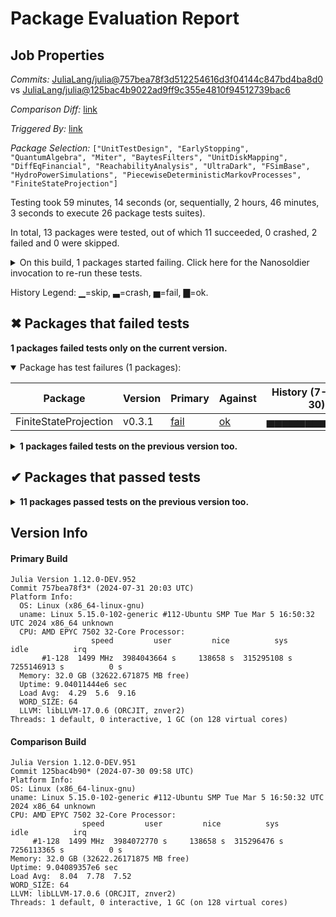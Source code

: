 # Package Evaluation Report

## Job Properties

*Commits:* [JuliaLang/julia@757bea78f3d512254616d3f04144c847bd4ba8d0](https://github.com/JuliaLang/julia/commit/757bea78f3d512254616d3f04144c847bd4ba8d0) vs [JuliaLang/julia@125bac4b9022ad9ff9c355e4810f94512739bac6](https://github.com/JuliaLang/julia/commit/125bac4b9022ad9ff9c355e4810f94512739bac6)

*Comparison Diff:* [link](https://github.com/JuliaLang/julia/compare/125bac4b9022ad9ff9c355e4810f94512739bac6...757bea78f3d512254616d3f04144c847bd4ba8d0)

*Triggered By:* [link](https://github.com/JuliaLang/julia/pull/55271#issuecomment-2261355517)

*Package Selection:* `["UnitTestDesign", "EarlyStopping", "QuantumAlgebra", "Miter", "BaytesFilters", "UnitDiskMapping", "DiffEqFinancial", "ReachabilityAnalysis", "UltraDark", "FSimBase", "HydroPowerSimulations", "PiecewiseDeterministicMarkovProcesses", "FiniteStateProjection"]`

Testing took 59 minutes, 14 seconds (or, sequentially, 2 hours, 46 minutes, 3 seconds to execute 26 package tests suites).

In total, 13 packages were tested, out of which 11 succeeded, 0 crashed, 2 failed and 0 were skipped.


<details><summary>On this build, 1 packages started failing. Click here for the Nanosoldier invocation to re-run these tests.</summary>
<p>

```
@nanosoldier `runtests(["FiniteStateProjection"])`
```

</p>
</details>


History Legend: ▁=skip, ▃=crash, ▅=fail, ▇=ok.

## ✖ Packages that failed tests

**1 packages failed tests only on the current version.**

<details open><summary>Package has test failures (1 packages):</summary>
<p>


| Package | Version | Primary | Against | History (7-1 to 7-30) |
| ------- | ------- | ------- | ------- | ------- |
| FiniteStateProjection | v0.3.1 | [fail](https://s3.amazonaws.com/julialang-reports/nanosoldier/pkgeval/by_hash/757bea7_vs_125bac4/FiniteStateProjection.primary.log) | [ok](https://s3.amazonaws.com/julialang-reports/nanosoldier/pkgeval/by_hash/757bea7_vs_125bac4/FiniteStateProjection.against.log) | <span class="history">▅▅▅▅▅▅▅▅▅▇▇▅▇</span> |

</p>
</details>

<details><summary><strong>1 packages failed tests on the previous version too.</strong></summary>
<p>

<details open><summary>Package tests unexpectedly errored (1 packages):</summary>
<p>


| Package | History (7-1 to 7-30) |
| ------- | ------- |
| [DiffEqFinancial v2.6.0](https://s3.amazonaws.com/julialang-reports/nanosoldier/pkgeval/by_hash/757bea7_vs_125bac4/DiffEqFinancial.primary.log) | <span class="history">▇▇▇▇▇▇▇▇▇▇▇▇▅</span> |

</p>
</details>

</p>
</details>


## ✔ Packages that passed tests

<details><summary><strong>11 packages passed tests on the previous version too.</strong></summary>
<p>

| Package | History (7-1 to 7-30) |
| ------- | ------- |
| [EarlyStopping v0.3.0](https://s3.amazonaws.com/julialang-reports/nanosoldier/pkgeval/by_hash/757bea7_vs_125bac4/EarlyStopping.primary.log) | <span class="history">▇▅▇▅▇▅▅▇▅▅▇▅▅</span> |
| [FSimBase v0.2.2](https://s3.amazonaws.com/julialang-reports/nanosoldier/pkgeval/by_hash/757bea7_vs_125bac4/FSimBase.primary.log) | <span class="history">▇▇▇▅▇▇▇▇▇▇▇▇▇</span> |
| [BaytesFilters v0.3.6](https://s3.amazonaws.com/julialang-reports/nanosoldier/pkgeval/by_hash/757bea7_vs_125bac4/BaytesFilters.primary.log) | <span class="history">▇▅▇▇▇▇▇▇▇▇▇▇▇</span> |
| [PiecewiseDeterministicMarkovProcesses v0.0.8](https://s3.amazonaws.com/julialang-reports/nanosoldier/pkgeval/by_hash/757bea7_vs_125bac4/PiecewiseDeterministicMarkovProcesses.primary.log) | <span class="history">▇▅▅▅▇▅▇▇▅▇▇▅▇</span> |
| [ReachabilityAnalysis v0.26.1](https://s3.amazonaws.com/julialang-reports/nanosoldier/pkgeval/by_hash/757bea7_vs_125bac4/ReachabilityAnalysis.primary.log) | <span class="history">▅▅▅▅▅▇▇▇▅▅▇▇▅</span> |
| [Miter v0.11.0](https://s3.amazonaws.com/julialang-reports/nanosoldier/pkgeval/by_hash/757bea7_vs_125bac4/Miter.primary.log) | <span class="history">▅▅▇▇▇▇▇▇▅▅▅▅▇</span> |
| [UnitTestDesign v0.3.0](https://s3.amazonaws.com/julialang-reports/nanosoldier/pkgeval/by_hash/757bea7_vs_125bac4/UnitTestDesign.primary.log) | <span class="history">▇▇▇▇▇▇▇▇▇▇▇▇▇</span> |
| [UnitDiskMapping v0.4.0](https://s3.amazonaws.com/julialang-reports/nanosoldier/pkgeval/by_hash/757bea7_vs_125bac4/UnitDiskMapping.primary.log) | <span class="history">▇▇▇▇▇▇▇▇▇▇▇▇▇</span> |
| [QuantumAlgebra v1.5.0](https://s3.amazonaws.com/julialang-reports/nanosoldier/pkgeval/by_hash/757bea7_vs_125bac4/QuantumAlgebra.primary.log) | <span class="history">▇▇▇▇▇▇▇▇▇▇▇▇▇</span> |
| [HydroPowerSimulations v0.9.1](https://s3.amazonaws.com/julialang-reports/nanosoldier/pkgeval/by_hash/757bea7_vs_125bac4/HydroPowerSimulations.primary.log) | <span class="history">▅▅▅▇▇▇▇▇▇▇▇▅▇</span> |
| [UltraDark v0.9.7](https://s3.amazonaws.com/julialang-reports/nanosoldier/pkgeval/by_hash/757bea7_vs_125bac4/UltraDark.primary.log) | <span class="history">▅▅▅▅▇▇▇▇▇▇▇▇▇</span> |

</p>
</details>


## Version Info

#### Primary Build

```
Julia Version 1.12.0-DEV.952
Commit 757bea78f3* (2024-07-31 20:03 UTC)
Platform Info:
  OS: Linux (x86_64-linux-gnu)
  uname: Linux 5.15.0-102-generic #112-Ubuntu SMP Tue Mar 5 16:50:32 UTC 2024 x86_64 unknown
  CPU: AMD EPYC 7502 32-Core Processor: 
                  speed         user         nice          sys         idle          irq
       #1-128  1499 MHz  3984043664 s     138658 s  315295108 s  7255146913 s          0 s
  Memory: 32.0 GB (32622.671875 MB free)
  Uptime: 9.04011444e6 sec
  Load Avg:  4.29  5.6  9.16
  WORD_SIZE: 64
  LLVM: libLLVM-17.0.6 (ORCJIT, znver2)
Threads: 1 default, 0 interactive, 1 GC (on 128 virtual cores)

```

  #### Comparison Build

  ```
Julia Version 1.12.0-DEV.951
Commit 125bac4b90* (2024-07-30 09:58 UTC)
Platform Info:
  OS: Linux (x86_64-linux-gnu)
  uname: Linux 5.15.0-102-generic #112-Ubuntu SMP Tue Mar 5 16:50:32 UTC 2024 x86_64 unknown
  CPU: AMD EPYC 7502 32-Core Processor: 
                  speed         user         nice          sys         idle          irq
       #1-128  1499 MHz  3984072770 s     138658 s  315296476 s  7256113365 s          0 s
  Memory: 32.0 GB (32622.26171875 MB free)
  Uptime: 9.04089357e6 sec
  Load Avg:  8.04  7.78  7.52
  WORD_SIZE: 64
  LLVM: libLLVM-17.0.6 (ORCJIT, znver2)
Threads: 1 default, 0 interactive, 1 GC (on 128 virtual cores)

  ```
  <!-- Generated on 2024-07-31T22:09:51.812 -->
